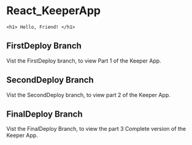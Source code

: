 # React_KeeperApp

```
<h1> Hello, Friend! </h1>
```

## FirstDeploy Branch 

Vist the FirstDeploy branch, to view Part 1 of the Keeper App.

## SecondDeploy Branch

Vist the SecondDeploy branch, to view part 2 of the Keeper App.

## FinalDeploy Branch

Vist the FinalDeploy Branch, to view the part 3 Complete version of the Keeper App.

